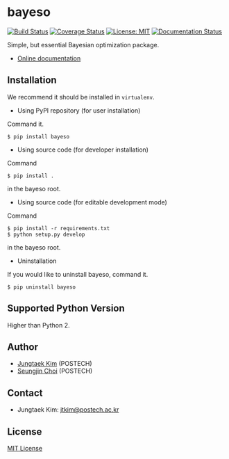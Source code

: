 # bayeso
[![Build Status](https://travis-ci.org/jungtaekkim/bayeso.svg?branch=master)](https://travis-ci.org/jungtaekkim/bayeso)
[![Coverage Status](https://coveralls.io/repos/github/jungtaekkim/bayeso/badge.svg?branch=master)](https://coveralls.io/github/jungtaekkim/bayeso?branch=master)
[![License: MIT](https://img.shields.io/badge/License-MIT-yellow.svg)](https://opensource.org/licenses/MIT)
[![Documentation Status](https://readthedocs.org/projects/bayeso/badge/?version=latest)](http://bayeso.readthedocs.io/en/latest/?badge=latest)

Simple, but essential Bayesian optimization package.

* [Online documentation](http://bayeso.readthedocs.io)

## Installation
We recommend it should be installed in `virtualenv`.

* Using PyPI repository (for user installation)

Command it.

```shell
$ pip install bayeso
```

* Using source code (for developer installation)

Command

```shell
$ pip install .
```
in the bayeso root.

* Using source code (for editable development mode)

Command

```shell
$ pip install -r requirements.txt
$ python setup.py develop
```
in the bayeso root.

* Uninstallation

If you would like to uninstall bayeso, command it.

```shell
$ pip uninstall bayeso
```

## Supported Python Version
Higher than Python 2.

## Author
* [Jungtaek Kim](http://mlg.postech.ac.kr/~jtkim/) (POSTECH)
* [Seungjin Choi](http://mlg.postech.ac.kr/~seungjin/) (POSTECH)

## Contact
* Jungtaek Kim: [jtkim@postech.ac.kr](mailto:jtkim@postech.ac.kr)

## License
[MIT License](LICENSE)
